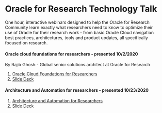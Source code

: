 # Oracle for Research Technology Talk

One hour, interactive webinars designed to help the Oracle for Research Community learn exactly what researchers need to know to optimize their use of Oracle for their research work - from basic Oracle Cloud navigation best practices, architectures, tools and product updates, all specifically focused on research.

#### Oracle cloud foundations for researchers - presented 10/2/2020
By Rajib Ghosh - Global senior solutions architect at Oracle for Research
1. [Oracle Cloud Foundations for Researchers](http://oracl.info/XBP850BKalW)
2. [Slide Deck](https://github.com/OracleForResearch/Technology-Talk/blob/main/OFRTechnologyTalk-10022020.pptx)

#### Architecture and Automation for researchers - presented 10/23/2020
1. [Architecture and Automation for Researchers](https://youtu.be/kjy2XtAjJ-E)
2. [Slide Deck]()
